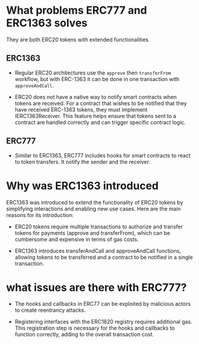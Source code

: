 # What problems ERC777 and ERC1363 solves

They are both ERC20 tokens with extended functionalities.

## ERC1363

- Regular ERC20 architectures use the `approve` then `transferFrom` workflow, but with ERC-1363 it can be done in one transaction with `approveAndCall`.

- ERC20 does not have a native way to notify smart contracts when tokens are received. For a contract that wishes to be notified that they have received ERC-1363 tokens, they must implement IERC1363Receiver. This feature helps ensure that tokens sent to a contract are handled correctly and can trigger specific contract logic.

## ERC777

- Similar to ERC1363, ERC777 includes hooks for smart contracts to react to token transfers. It notify the sender and the receiver.

# Why was ERC1363 introduced

ERC1363 was introduced to extend the functionality of ERC20 tokens by simplifying interactions and enabling new use cases. Here are the main reasons for its introduction:

- ERC20 tokens require multiple transactions to authorize and transfer tokens for payments (approve and transferFrom), which can be cumbersome and expensive in terms of gas costs.

- ERC1363 introduces transferAndCall and approveAndCall functions, allowing tokens to be transferred and a contract to be notified in a single transaction.

# what issues are there with ERC777?

- The hooks and callbacks in ERC77 can be exploited by malicious actors to create reentrancy attacks.

- Registering interfaces with the ERC1820 registry requires additional gas. This registration step is necessary for the hooks and callbacks to function correctly, adding to the overall transaction cost.
